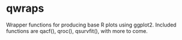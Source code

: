 qwraps
======

Wrapper functions for producing base R plots using ggplot2.  Included functions are qacf(), qroc(), qsurvfit(), with more to come.
